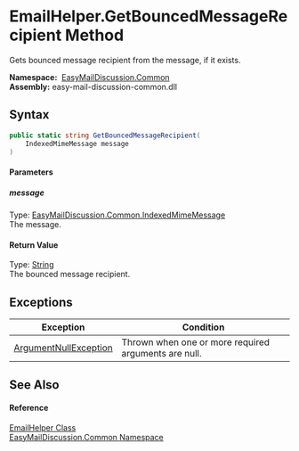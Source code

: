 EmailHelper.GetBouncedMessageRecipient Method
=============================================
Gets bounced message recipient from the message, if it exists.

  **Namespace:**  [EasyMailDiscussion.Common][1]  
  **Assembly:** easy-mail-discussion-common.dll

Syntax
------

```csharp
public static string GetBouncedMessageRecipient(
	IndexedMimeMessage message
)
```

#### Parameters

##### *message*
Type: [EasyMailDiscussion.Common.IndexedMimeMessage][2]  
 The message.

#### Return Value
Type: [String][3]  
 The bounced message recipient. 

Exceptions
----------

| Exception                  | Condition                                            |
| -------------------------- | ---------------------------------------------------- |
| [ArgumentNullException][4] | Thrown when one or more required arguments are null. |


See Also
--------

#### Reference
[EmailHelper Class][5]  
[EasyMailDiscussion.Common Namespace][1]  

[1]: ../README.md
[2]: ../IndexedMimeMessage/README.md
[3]: https://docs.microsoft.com/dotnet/api/system.string
[4]: https://docs.microsoft.com/dotnet/api/system.argumentnullexception
[5]: README.md